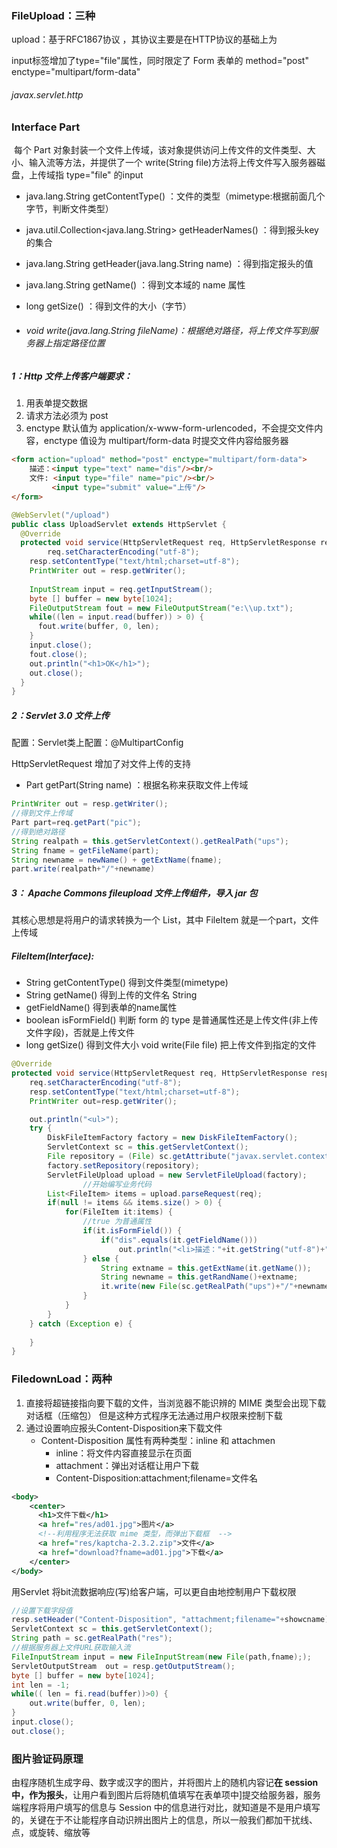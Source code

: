 ### FileUpload：三种

upload：基于RFC1867协议 ，其协议主要是在HTTP协议的基础上为

input标签增加了type="file"属性，同时限定了 Form 表单的 method="post" enctype="multipart/form-data"

###### javax.servlet.http  

### Interface Part

​	每个 Part 对象封装一个文件上传域，该对象提供访问上传文件的文件类型、大小、输入流等方法，并提供了一个 write(String file)方法将上传文件写入服务器磁盘，上传域指 type="file" 的input

- java.lang.String getContentType() ：文件的类型（mimetype:根据前面几个字节，判断文件类型）

- java.util.Collection<java.lang.String>	getHeaderNames() ：得到报头key 的集合

- java.lang.String   getHeader(java.lang.String name) ：得到指定报头的值

- java.lang.String	getName() ：得到文本域的 name 属性

- long	getSize() ：得到文件的大小（字节）

- ###### void	write(java.lang.String fileName)：根据绝对路径，将上传文件写到服务器上指定路径位置

### 

##### 1：Http 文件上传客户端要求：

1. 用表单提交数据
2. 请求方法必须为 post
3. enctype 默认值为 application/x-www-form-urlencoded，不会提交文件内容，enctype 值设为 multipart/form-data 时提交文件内容给服务器

```html
<form action="upload" method="post" enctype="multipart/form-data">
    描述：<input type="text" name="dis"/><br/>
    文件: <input type="file" name="pic"/><br/>
         <input type="submit" value="上传"/>
</form>
```

```java
@WebServlet("/upload")
public class UploadServlet extends HttpServlet {
  @Override
  protected void service(HttpServletRequest req, HttpServletResponse resp) throws 			ServletException, IOException {
		req.setCharacterEncoding("utf-8");
    resp.setContentType("text/html;charset=utf-8");
    PrintWriter out = resp.getWriter();
    
    InputStream input = req.getInputStream();
    byte [] buffer = new byte[1024];
    FileOutputStream fout = new FileOutputStream("e:\\up.txt");
    while((len = input.read(buffer)) > 0) { 
      fout.write(buffer, 0, len); 
    }
    input.close();
    fout.close();
    out.println("<h1>OK</h1>");
    out.close();
  }
}
```



##### 2：Servlet 3.0 文件上传

配置：Servlet类上配置：@MultipartConfig

HttpServletRequest 增加了对文件上传的支持

-  Part getPart(String name) ：根据名称来获取文件上传域

```java
PrintWriter out = resp.getWriter();
//得到文件上传域
Part part=req.getPart("pic");
//得到绝对路径
String realpath = this.getServletContext().getRealPath("ups");
String fname = getFileName(part);
String newname = newName() + getExtName(fname);
part.write(realpath+"/"+newname)
```



##### 3： Apache Commons fileupload 文件上传组件，导入 jar 包

其核心思想是将用户的请求转换为一个 List<FileItem>，其中 FileItem 就是一个part，文件上传域

##### FileItem(Interface):

- String	getContentType() 得到文件类型(mimetype) 
- String	getName() 得到上传的文件名 String	
- getFieldName() 得到表单的name属性
- boolean	isFormField() 判断 form 的 type 是普通属性还是上传文件(非上传文件字段)，否就是上传文件 
- long getSize() 得到文件大小 void	write(File file) 把上传文件到指定的文件

```java
@Override
protected void service(HttpServletRequest req, HttpServletResponse resp) throws ServletException, IOException {
    req.setCharacterEncoding("utf-8");
    resp.setContentType("text/html;charset=utf-8");
    PrintWriter out=resp.getWriter();

    out.println("<ul>");
    try {
        DiskFileItemFactory factory = new DiskFileItemFactory();
        ServletContext sc = this.getServletContext();
        File repository = (File) sc.getAttribute("javax.servlet.context.tempdir");
        factory.setRepository(repository);
        ServletFileUpload upload = new ServletFileUpload(factory);
				//开始编写业务代码
        List<FileItem> items = upload.parseRequest(req);
        if(null != items && items.size() > 0) {
            for(FileItem it:items) {
              	//true 为普通属性
                if(it.isFormField()) {
                    if("dis".equals(it.getFieldName()))
                        out.println("<li>描述："+it.getString("utf-8")+"</li>"); 		
                } else {
                    String extname = this.getExtName(it.getName());
                    String newname = this.getRandName()+extname;	   
                    it.write(new File(sc.getRealPath("ups")+"/"+newname));
                }
            }
        }
    } catch (Exception e) {
				
    }
}
```



### FiledownLoad：两种

1. 直接将超链接指向要下载的文件，当浏览器不能识辨的 MIME 类型会出现下载对话框（压缩包） 但是这种方式程序无法通过用户权限来控制下载
2. 通过设置响应报头Content-Disposition来下载文件
   - Content-Disposition 属性有两种类型：inline 和 attachmen
     - inline：将文件内容直接显示在页面
     -  attachment：弹出对话框让用户下载
     - Content-Disposition:attachment;filename=文件名

```xml
<body>
	<center>
	  <h1>文件下载</h1>
	  <a href="res/ad01.jpg">图片</a>
	  <!--利用程序无法获取 mime 类型，而弹出下载框  -->
	  <a href="res/kaptcha-2.3.2.zip">文件</a>
	  <a href="download?fname=ad01.jpg">下载</a>
	</center>
</body>
```

用Servlet 将bit流数据响应(写)给客户端，可以更自由地控制用户下载权限

```java
//设置下载字段值
resp.setHeader("Content-Disposition", "attachment;filename="+showcname);
ServletContext sc = this.getServletContext();
String path = sc.getRealPath("res");
//根据服务器上文件URL获取输入流
FileInputStream input = new FileInputStream(new File(path,fname););
ServletOutputStream  out = resp.getOutputStream();
byte [] buffer = new byte[1024];
int len = -1;
while(( len = fi.read(buffer))>0) {
    out.write(buffer, 0, len);
}
input.close();
out.close();
```



### 图片验证码原理

由程序随机生成字母、数字或汉字的图片，并将图片上的随机内容记**在 session 中，作为报头**，让用户看到图片后将随机值填写在表单项中]提交给服务器，服务端程序将用户填写的信息与 Session 中的信息进行对比，就知道是不是用户填写的，关键在于不让能程序自动识辨出图片上的信息，所以一般我们都加干扰线、点，或旋转、缩放等